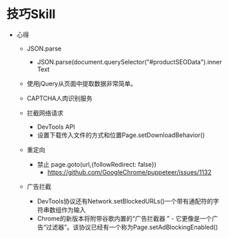 # 技巧Skill


- 心得
    - JSON.parse
        - JSON.parse(document.querySelector("#productSEOData").innerText
    - 使用jQuery从页面中提取数据非常简单。
    - CAPTCHA人肉识别服务
    - 拦截网络请求
        - DevTools API
        - 设置下载传入文件的方式和位置Page.setDownloadBehavior()
    - 重定向
        - 禁止 page.goto(url,{followRedirect: false}) 
            - https://github.com/GoogleChrome/puppeteer/issues/1132
        
    - 广告拦截
        - DevTools协议还有Network.setBlockedURLs()一个带有通配符的字符串数组作为输入
        - Chrome的新版本将附带谷歌内置的“广告拦截器 ” - 它更像是一个广告“过滤器”。该协议已经有一个称为Page.setAdBlockingEnabled()